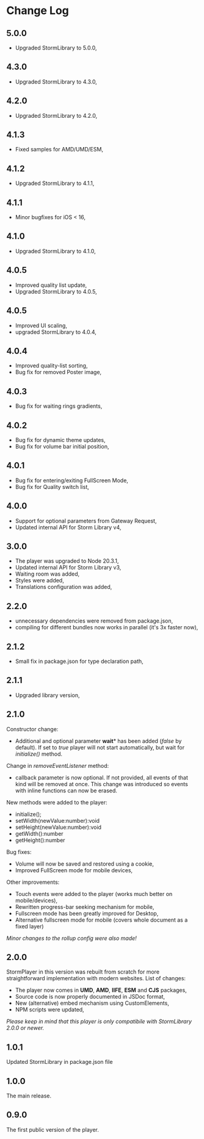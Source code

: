 # Change Log

## 5.0.0

- Upgraded StormLibrary to 5.0.0,

## 4.3.0

- Upgraded StormLibrary to 4.3.0,

## 4.2.0

- Upgraded StormLibrary to 4.2.0,

## 4.1.3

- Fixed samples for AMD/UMD/ESM,

## 4.1.2

- Upgraded StormLibrary to 4.1.1,

## 4.1.1

- Minor bugfixes for iOS < 16,

## 4.1.0

- Upgraded StormLibrary to 4.1.0,

## 4.0.5

- Improved quality list update,
- Upgraded StormLibrary to 4.0.5,

## 4.0.5

- Improved UI scaling,
- upgraded StormLibrary to 4.0.4,

## 4.0.4

- Improved quality-list sorting,
- Bug fix for removed Poster image,

## 4.0.3

- Bug fix for waiting rings gradients,

## 4.0.2

- Bug fix for dynamic theme updates,
- Bug fix for volume bar initial position,

## 4.0.1

- Bug fix for entering/exiting FullScreen Mode,
- Bug fix for Quality switch list,

## 4.0.0

- Support for optional parameters from Gateway Request,
- Updated internal API for Storm Library v4,

## 3.0.0

- The player was upgraded to Node 20.3.1,
- Updated internal API for Storm Library v3,
- Waiting room was added,
- Styles were added,
- Translations configuration was added,

## 2.2.0

- unnecessary dependencies were removed from package.json,
- compiling for different bundles now works in parallel (it's 3x faster now),

## 2.1.2

- Small fix in package.json for type declaration path,

## 2.1.1

- Upgraded library version,

## 2.1.0

Constructor change:
- Additional and optional parameter **wait*** has been added (*false* by default). If set to *true* player will not start automatically, but wait for *initialize()* method. 

Change in *removeEventListener* method:
- callback parameter is now optional. If not provided, all events of that kind will be removed at once. This change was introduced so events with inline functions can now be erased.

New methods were added to the player:
- initialize();
- setWidth(newValue:number):void
- setHeight(newValue:number):void
- getWidth():number
- getHeight():number

Bug fixes:
- Volume will now be saved and restored using a cookie,
- Improved FullScreen mode for mobile devices,

Other improvements:
- Touch events were added to the player (works much better on mobile/devices),
- Rewritten progress-bar seeking mechanism for mobile,
- Fullscreen mode has been greatly improved for Desktop,
- Alternative fullscreen mode for mobile (covers whole document as a fixed layer)

*Minor changes to the rollup config were also made!*


## 2.0.0

StormPlayer in this version was rebuilt from scratch for more straightforward implementation with modern websites. List of changes:
* The player now comes in **UMD**, **AMD**, **IIFE**, **ESM** and **CJS** packages,
* Source code is now properly documented in JSDoc format,
* New (alternative) embed mechanism using CustomElements,
* NPM scripts were updated,

*Please keep in mind that this player is only compatibile with StormLibrary 2.0.0 or newer.*

## 1.0.1

Updated StormLibrary in package.json file

## 1.0.0

The main release.

## 0.9.0

The first public version of the player.

